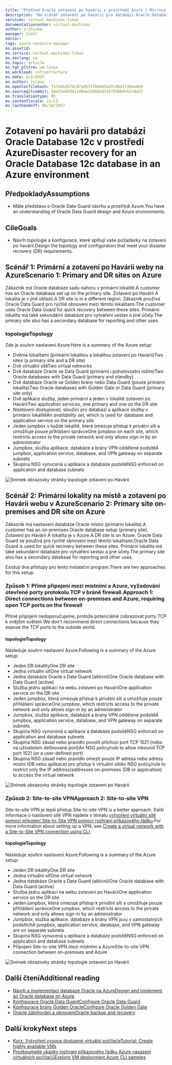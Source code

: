 ```yaml
---
title: "Přehled Oracle zotavení po havárii v prostředí Azure | Microsoft Docs"
description: "Na scénář zotavení po havárii pro databázi Oracle Database 12c v prostředí Azure"
services: virtual-machines-linux
documentationcenter: virtual-machines
author: v-shiuma
manager: timlt
editor: 
tags: azure-resource-manager
ms.assetid: 
ms.service: virtual-machines-linux
ms.devlang: na
ms.topic: article
ms.tgt_pltfrm: vm-linux
ms.workload: infrastructure
ms.date: 6/2/2017
ms.author: rclaus
ms.openlocfilehash: f17ebb2b74cd7ad872f88483ed7cdb4f239ee069
ms.sourcegitcommit: 50e23e8d3b1148ae2d36dad3167936b4e52c8a23
ms.translationtype: MT
ms.contentlocale: cs-CZ
ms.lasthandoff: 08/18/2017
---
```

# <a name="disaster-recovery-for-an-oracle-database-12c-database-in-an-azure-environment"></a><span data-ttu-id="f10da-103">Zotavení po havárii pro databázi Oracle Database 12c v prostředí Azure</span><span class="sxs-lookup"><span data-stu-id="f10da-103">Disaster recovery for an Oracle Database 12c database in an Azure environment</span></span>

## <a name="assumptions"></a><span data-ttu-id="f10da-104">Předpoklady</span><span class="sxs-lookup"><span data-stu-id="f10da-104">Assumptions</span></span>

- <span data-ttu-id="f10da-105">Máte představu o Oracle Data Guard návrhu a prostředí Azure.</span><span class="sxs-lookup"><span data-stu-id="f10da-105">You have an understanding of Oracle Data Guard design and Azure environments.</span></span>


## <a name="goals"></a><span data-ttu-id="f10da-106">Cíle</span><span class="sxs-lookup"><span data-stu-id="f10da-106">Goals</span></span>
- <span data-ttu-id="f10da-107">Návrh topologie a konfigurace, které splňují vaše požadavky na zotavení po havárii.</span><span class="sxs-lookup"><span data-stu-id="f10da-107">Design the topology and configuration that meet your disaster recovery (DR) requirements.</span></span>

## <a name="scenario-1-primary-and-dr-sites-on-azure"></a><span data-ttu-id="f10da-108">Scénář 1: Primární a zotavení po Havárii weby na Azure</span><span class="sxs-lookup"><span data-stu-id="f10da-108">Scenario 1: Primary and DR sites on Azure</span></span>

<span data-ttu-id="f10da-109">Zákazník má Oracle databáze sadu nahoru v primární lokalitě.</span><span class="sxs-lookup"><span data-stu-id="f10da-109">A customer has an Oracle database set up on the primary site.</span></span> <span data-ttu-id="f10da-110">Zotavení po Havárii A lokalita je v jiné oblasti.</span><span class="sxs-lookup"><span data-stu-id="f10da-110">A DR site is in a different region.</span></span> <span data-ttu-id="f10da-111">Zákazník používá Oracle Data Guard pro rychlé obnovení mezi těmito lokalitami.</span><span class="sxs-lookup"><span data-stu-id="f10da-111">The customer uses Oracle Data Guard for quick recovery between these sites.</span></span> <span data-ttu-id="f10da-112">Primární lokalita má také sekundární databáze pro vytváření sestav a jiné účely.</span><span class="sxs-lookup"><span data-stu-id="f10da-112">The primary site also has a secondary database for reporting and other uses.</span></span> 

### <a name="topology"></a><span data-ttu-id="f10da-113">topologie</span><span class="sxs-lookup"><span data-stu-id="f10da-113">Topology</span></span>

<span data-ttu-id="f10da-114">Zde je souhrn nastavení Azure:</span><span class="sxs-lookup"><span data-stu-id="f10da-114">Here is a summary of the Azure setup:</span></span>

- <span data-ttu-id="f10da-115">Dvěma lokalitami (primární lokalitou a lokalitou zotavení po Havárii)</span><span class="sxs-lookup"><span data-stu-id="f10da-115">Two sites (a primary site and a DR site)</span></span>
- <span data-ttu-id="f10da-116">Dvě virtuální sítě</span><span class="sxs-lookup"><span data-stu-id="f10da-116">Two virtual networks</span></span>
- <span data-ttu-id="f10da-117">Dvě databáze Oracle se Data Guard (primární i pohotovostní režim)</span><span class="sxs-lookup"><span data-stu-id="f10da-117">Two Oracle databases with Data Guard (primary and standby)</span></span>
- <span data-ttu-id="f10da-118">Dvě databáze Oracle se Golden brány nebo Data Guard (pouze primární lokalita)</span><span class="sxs-lookup"><span data-stu-id="f10da-118">Two Oracle databases with Golden Gate or Data Guard (primary site only)</span></span>
- <span data-ttu-id="f10da-119">Dvě aplikace služby, jeden primární a jeden v lokalitě zotavení po Havárii</span><span class="sxs-lookup"><span data-stu-id="f10da-119">Two application services, one primary and one on the DR site</span></span>
- <span data-ttu-id="f10da-120">*Nastavení dostupnosti,* sloužící pro databázi a aplikace služby v primární lokalitě</span><span class="sxs-lookup"><span data-stu-id="f10da-120">An *availability set,* which is used for database and application service on the primary site</span></span>
- <span data-ttu-id="f10da-121">Jeden jumpbox v každé lokalitě, která omezuje přístup k privátní síti a umožňuje pouze přihlášení správce</span><span class="sxs-lookup"><span data-stu-id="f10da-121">One jumpbox on each site, which restricts access to the private network and only allows sign-in by an administrator</span></span>
- <span data-ttu-id="f10da-122">Jumpbox, služba aplikace, databáze a brány VPN oddělené podsítě</span><span class="sxs-lookup"><span data-stu-id="f10da-122">A jumpbox, application service, database, and VPN gateway on separate subnets</span></span>
- <span data-ttu-id="f10da-123">Skupina NSG vynucená u aplikace a databáze podsítě</span><span class="sxs-lookup"><span data-stu-id="f10da-123">NSG enforced on application and database subnets</span></span>

![Snímek obrazovky stránky topologie zotavení po Havárii](./media/oracle-disaster-recovery/oracle_topology_01.png)

## <a name="scenario-2-primary-site-on-premises-and-dr-site-on-azure"></a><span data-ttu-id="f10da-125">Scénář 2: Primární lokality na místě a zotavení po Havárii webu v Azure</span><span class="sxs-lookup"><span data-stu-id="f10da-125">Scenario 2: Primary site on-premises and DR site on Azure</span></span>

<span data-ttu-id="f10da-126">Zákazník má nastavení databáze Oracle místní (primární lokalita).</span><span class="sxs-lookup"><span data-stu-id="f10da-126">A customer has an on-premises Oracle database setup (primary site).</span></span> <span data-ttu-id="f10da-127">Zotavení po Havárii A lokalita je v Azure.</span><span class="sxs-lookup"><span data-stu-id="f10da-127">A DR site is on Azure.</span></span> <span data-ttu-id="f10da-128">Oracle Data Guard se používá pro rychlé obnovení mezi těmito lokalitami.</span><span class="sxs-lookup"><span data-stu-id="f10da-128">Oracle Data Guard is used for quick recovery between these sites.</span></span> <span data-ttu-id="f10da-129">Primární lokalita má také sekundární databáze pro vytváření sestav a jiné účely.</span><span class="sxs-lookup"><span data-stu-id="f10da-129">The primary site also has a secondary database for reporting and other uses.</span></span> 

<span data-ttu-id="f10da-130">Existují dva přístupy pro tento instalační program.</span><span class="sxs-lookup"><span data-stu-id="f10da-130">There are two approaches for this setup.</span></span>

### <a name="approach-1-direct-connections-between-on-premises-and-azure-requiring-open-tcp-ports-on-the-firewall"></a><span data-ttu-id="f10da-131">Způsob 1: Přímé připojení mezi místními a Azure, vyžadování otevřené porty protokolu TCP v bráně firewall.</span><span class="sxs-lookup"><span data-stu-id="f10da-131">Approach 1: Direct connections between on-premises and Azure, requiring open TCP ports on the firewall</span></span> 

<span data-ttu-id="f10da-132">Přímé připojení nedoporučujeme, protože potenciálně zobrazovat porty TCP k vnějším světem.</span><span class="sxs-lookup"><span data-stu-id="f10da-132">We don't recommend direct connections because they expose the TCP ports to the outside world.</span></span>

#### <a name="topology"></a><span data-ttu-id="f10da-133">topologie</span><span class="sxs-lookup"><span data-stu-id="f10da-133">Topology</span></span>

<span data-ttu-id="f10da-134">Následuje souhrn nastavení Azure:</span><span class="sxs-lookup"><span data-stu-id="f10da-134">Following is a summary of the Azure setup:</span></span>

- <span data-ttu-id="f10da-135">Jeden DR lokality</span><span class="sxs-lookup"><span data-stu-id="f10da-135">One DR site</span></span> 
- <span data-ttu-id="f10da-136">Jedna virtuální síť</span><span class="sxs-lookup"><span data-stu-id="f10da-136">One virtual network</span></span>
- <span data-ttu-id="f10da-137">Jedna databáze Oracle s Data Guard (aktivní)</span><span class="sxs-lookup"><span data-stu-id="f10da-137">One Oracle database with Data Guard (active)</span></span>
- <span data-ttu-id="f10da-138">Služba jednu aplikaci na webu zotavení po Havárii</span><span class="sxs-lookup"><span data-stu-id="f10da-138">One application service on the DR site</span></span>
- <span data-ttu-id="f10da-139">Jeden jumpbox, která omezuje přístup k privátní síti a umožňuje pouze přihlášení správce</span><span class="sxs-lookup"><span data-stu-id="f10da-139">One jumpbox, which restricts access to the private network and only allows sign-in by an administrator</span></span>
- <span data-ttu-id="f10da-140">Jumpbox, služba aplikace, databáze a brány VPN oddělené podsítě</span><span class="sxs-lookup"><span data-stu-id="f10da-140">A jumpbox, application service, database, and VPN gateway on separate subnets</span></span>
- <span data-ttu-id="f10da-141">Skupina NSG vynucená u aplikace a databáze podsítě</span><span class="sxs-lookup"><span data-stu-id="f10da-141">NSG enforced on application and database subnets</span></span>
- <span data-ttu-id="f10da-142">Skupina NSG zásad nebo pravidlo povolit příchozí port TCP 1521 (nebo na uživatelem definované port)</span><span class="sxs-lookup"><span data-stu-id="f10da-142">An NSG policy/rule to allow inbound TCP port 1521 (or a user-defined port)</span></span>
- <span data-ttu-id="f10da-143">Skupina NSG zásad nebo pravidlo omezit pouze IP adresa nebo adresy místní (DB nebo aplikace) pro přístup k virtuální síti</span><span class="sxs-lookup"><span data-stu-id="f10da-143">An NSG policy/rule to restrict only the IP address/addresses on-premises (DB or application) to access the virtual network</span></span>

![Snímek obrazovky stránky topologie zotavení po Havárii](./media/oracle-disaster-recovery/oracle_topology_02.png)

### <a name="approach-2-site-to-site-vpn"></a><span data-ttu-id="f10da-145">Způsob 2: Site-to-site VPN</span><span class="sxs-lookup"><span data-stu-id="f10da-145">Approach 2: Site-to-site VPN</span></span>
<span data-ttu-id="f10da-146">Site-to-site VPN je lepší přístup.</span><span class="sxs-lookup"><span data-stu-id="f10da-146">Site-to-site VPN is a better approach.</span></span> <span data-ttu-id="f10da-147">Další informace o nastavení sítě VPN najdete v tématu [vytvoření virtuální sítě pomocí připojení Site-to-Site VPN pomocí rozhraní příkazového řádku](https://docs.microsoft.com/en-us/azure/vpn-gateway/vpn-gateway-howto-site-to-site-resource-manager-cli).</span><span class="sxs-lookup"><span data-stu-id="f10da-147">For more information about setting up a VPN, see [Create a virtual network with a Site-to-Site VPN connection using CLI](https://docs.microsoft.com/en-us/azure/vpn-gateway/vpn-gateway-howto-site-to-site-resource-manager-cli).</span></span>

#### <a name="topology"></a><span data-ttu-id="f10da-148">topologie</span><span class="sxs-lookup"><span data-stu-id="f10da-148">Topology</span></span>

<span data-ttu-id="f10da-149">Následuje souhrn nastavení Azure:</span><span class="sxs-lookup"><span data-stu-id="f10da-149">Following is a summary of the Azure setup:</span></span>

- <span data-ttu-id="f10da-150">Jeden DR lokality</span><span class="sxs-lookup"><span data-stu-id="f10da-150">One DR site</span></span> 
- <span data-ttu-id="f10da-151">Jedna virtuální síť</span><span class="sxs-lookup"><span data-stu-id="f10da-151">One virtual network</span></span> 
- <span data-ttu-id="f10da-152">Jedna databáze Oracle s Data Guard (aktivní)</span><span class="sxs-lookup"><span data-stu-id="f10da-152">One Oracle database with Data Guard (active)</span></span>
- <span data-ttu-id="f10da-153">Služba jednu aplikaci na webu zotavení po Havárii</span><span class="sxs-lookup"><span data-stu-id="f10da-153">One application service on the DR site</span></span>
- <span data-ttu-id="f10da-154">Jeden jumpbox, která omezuje přístup k privátní síti a umožňuje pouze přihlášení správce</span><span class="sxs-lookup"><span data-stu-id="f10da-154">One jumpbox, which restricts access to the private network and only allows sign-in by an administrator</span></span>
- <span data-ttu-id="f10da-155">Jumpbox, služba aplikace, databáze a brány VPN jsou v samostatných podsítích</span><span class="sxs-lookup"><span data-stu-id="f10da-155">A jumpbox, application service, database, and VPN gateway are on separate subnets</span></span>
- <span data-ttu-id="f10da-156">Skupina NSG vynucená u aplikace a databáze podsítě</span><span class="sxs-lookup"><span data-stu-id="f10da-156">NSG enforced on application and database subnets</span></span>
- <span data-ttu-id="f10da-157">Připojení Site-to-site VPN mezi místními a Azure</span><span class="sxs-lookup"><span data-stu-id="f10da-157">Site-to-site VPN connection between on-premises and Azure</span></span>

![Snímek obrazovky stránky topologie zotavení po Havárii](./media/oracle-disaster-recovery/oracle_topology_03.png)

## <a name="additional-reading"></a><span data-ttu-id="f10da-159">Další čtení</span><span class="sxs-lookup"><span data-stu-id="f10da-159">Additional reading</span></span>

- [<span data-ttu-id="f10da-160">Návrh a implementaci databáze Oracle na Azure</span><span class="sxs-lookup"><span data-stu-id="f10da-160">Design and implement an Oracle database on Azure</span></span>](oracle-design.md)
- [<span data-ttu-id="f10da-161">Konfigurace Oracle Data Guard</span><span class="sxs-lookup"><span data-stu-id="f10da-161">Configure Oracle Data Guard</span></span>](configure-oracle-dataguard.md)
- [<span data-ttu-id="f10da-162">Konfigurace brány Golden Oracle</span><span class="sxs-lookup"><span data-stu-id="f10da-162">Configure Oracle Golden Gate</span></span>](configure-oracle-golden-gate.md)
- [<span data-ttu-id="f10da-163">Oracle zálohování a obnovení</span><span class="sxs-lookup"><span data-stu-id="f10da-163">Oracle backup and recovery</span></span>](oracle-backup-recovery.md)


## <a name="next-steps"></a><span data-ttu-id="f10da-164">Další kroky</span><span class="sxs-lookup"><span data-stu-id="f10da-164">Next steps</span></span>

- [<span data-ttu-id="f10da-165">Kurz: Vytvoření vysoce dostupné virtuální počítače</span><span class="sxs-lookup"><span data-stu-id="f10da-165">Tutorial: Create highly available VMs</span></span>](../../linux/create-cli-complete.md)
- [<span data-ttu-id="f10da-166">Prozkoumejte ukázky rozhraní příkazového řádku Azure nasazení virtuálních počítačů</span><span class="sxs-lookup"><span data-stu-id="f10da-166">Explore VM deployment Azure CLI samples</span></span>](../../linux/cli-samples.md)
